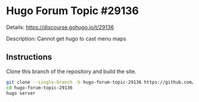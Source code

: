 # Hugo Forum Topic #29136

Details: <https://discourse.gohugo.io/t/29136>

Description: Cannot get hugo to cast menu maps

## Instructions

Clone this branch of the repository and build the site.

```bash
git clone --single-branch -b hugo-forum-topic-29136 https://github.com/jmooring/hugo-testing hugo-forum-topic-29136
cd hugo-forum-topic-29136
hugo server
```

